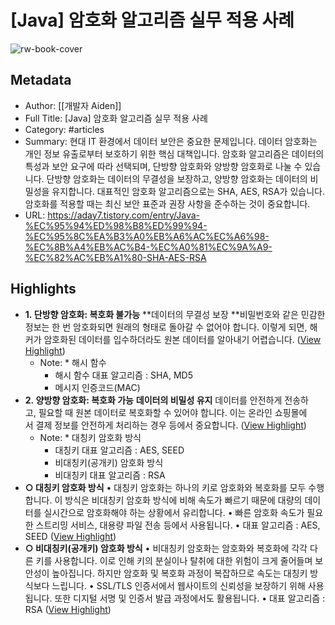 # [Java] 암호화 알고리즘 실무 적용 사례

![rw-book-cover](https://img1.daumcdn.net/thumb/R800x0/?scode=mtistory2&fname=https%3A%2F%2Fblog.kakaocdn.net%2Fdn%2F1yu25%2Fbtsp8YWVraX%2Fb0T2kbDWjY6UFM3Osz70ek%2Fimg.png)

## Metadata
- Author: [[개발자 Aiden]]
- Full Title: [Java] 암호화 알고리즘 실무 적용 사례
- Category: #articles
- Summary: 현대 IT 환경에서 데이터 보안은 중요한 문제입니다. 데이터 암호화는 개인 정보 유출로부터 보호하기 위한 핵심 대책입니다. 암호화 알고리즘은 데이터의 특성과 보안 요구에 따라 선택되며, 단방향 암호화와 양방향 암호화로 나눌 수 있습니다. 단방향 암호화는 데이터의 무결성을 보장하고, 양방향 암호화는 데이터의 비밀성을 유지합니다. 대표적인 암호화 알고리즘으로는 SHA, AES, RSA가 있습니다. 암호화를 적용할 때는 최신 보안 표준과 권장 사항을 준수하는 것이 중요합니다.
- URL: https://aday7.tistory.com/entry/Java-%EC%95%94%ED%98%B8%ED%99%94-%EC%95%8C%EA%B3%A0%EB%A6%AC%EC%A6%98-%EC%8B%A4%EB%AC%B4-%EC%A0%81%EC%9A%A9-%EC%82%AC%EB%A1%80-SHA-AES-RSA

## Highlights
- **1. 단방향 암호화: 복호화 불가능**
  **데이터의 무결성 보장 
  **비밀번호와 같은 민감한 정보는 한 번 암호화되면 원래의 형태로 돌아갈 수 없어야 합니다. 이렇게 되면, 해커가 암호화된 데이터를 입수하더라도 원본 데이터를 알아내기 어렵습니다. ([View Highlight](https://read.readwise.io/read/01hmwew7vacppk91sy5jm7kb8m))
    - Note: * 해시 함수
      * 해시 함수 대표 알고리즘 : SHA, MD5
      * 메시지 인증코드(MAC)
- **2. 양방향 암호화: 복호화 가능**
  **데이터의 비밀성 유지** 
  데이터를 안전하게 전송하고, 필요할 때 원본 데이터로 복호화할 수 있어야 합니다. 이는 온라인 쇼핑몰에서 결제 정보를 안전하게 처리하는 경우 등에서 중요합니다. ([View Highlight](https://read.readwise.io/read/01hmwezpk5s1vtfmdh1vyj1h2e))
    - Note: * 대칭키 암호화 방식
      * 대칭키 대표 알고리즘 : AES, SEED
      * 비대칭키(공개키) 암호화 방식
      * 비대칭키 대표 알고리즘 : RSA
- **○ 대칭키 암호화 방식**
  • 대칭키 암호화는 하나의 키로 암호화와 복호화를 모두 수행합니다. 이 방식은 비대칭키 암호화 방식에 비해 속도가 빠르기 때문에 대량의 데이터를 실시간으로 암호화해야 하는 상황에서 유리합니다.
  • 빠른 암호화 속도가 필요한 스트리밍 서비스, 대용량 파일 전송 등에서 사용됩니다.
  • 대표 알고리즘 : AES, SEED ([View Highlight](https://read.readwise.io/read/01hmwf288p96sg426zjcnanrye))
- **○ 비대칭키(공개키) 암호화 방식**
  • 비대칭키 암호화는 암호화와 복호화에 각각 다른 키를 사용합니다. 이로 인해 키의 분실이나 탈취에 대한 위험이 크게 줄어들며 보안성이 높아집니다. 하지만 암호화 및 복호화 과정이 복잡하므로 속도는 대칭키 방식보다 느립니다.
  • SSL/TLS 인증서에서 웹사이트의 신뢰성을 보장하기 위해 사용됩니다. 또한 디지털 서명 및 인증서 발급 과정에서도 활용됩니다.
  • 대표 알고리즘 : RSA ([View Highlight](https://read.readwise.io/read/01hmwf2hfcrze6kjnhjedsag76))
